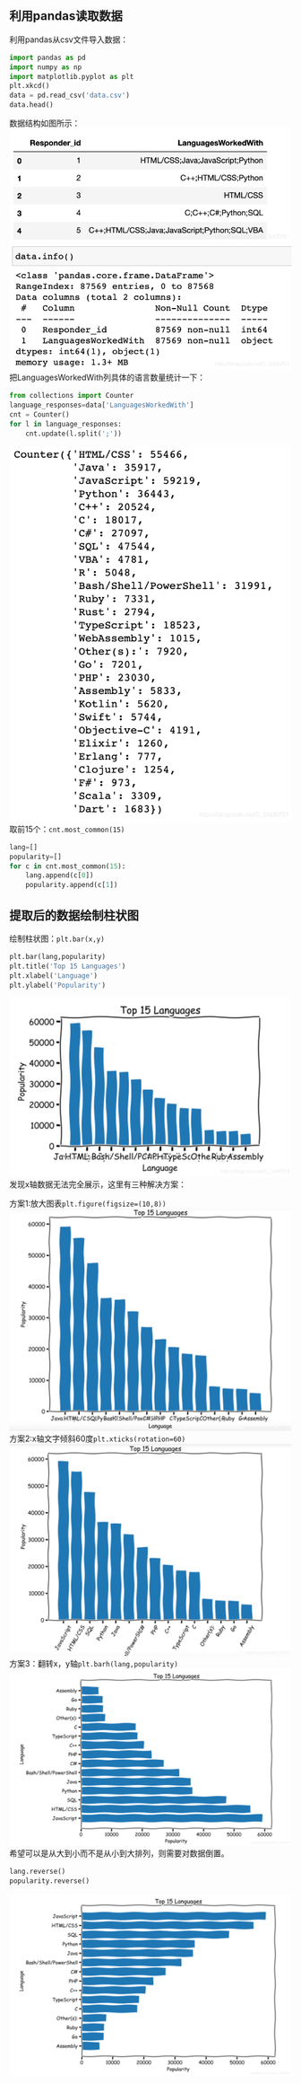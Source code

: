 ## 利用pandas读取数据
利用pandas从csv文件导入数据：

```python
import pandas as pd
import numpy as np
import matplotlib.pyplot as plt
plt.xkcd()
data = pd.read_csv('data.csv')
data.head()
```
数据结构如图所示：
![img.png](img.png)
![img_1.png](img_1.png)
把LanguagesWorkedWith列具体的语言数量统计一下：
```python
from collections import Counter
language_responses=data['LanguagesWorkedWith']
cnt = Counter()
for l in language_responses:
    cnt.update(l.split(';'))
```
![img_2.png](img_2.png)
取前15个：`cnt.most_common(15)`
```python
lang=[]
popularity=[]
for c in cnt.most_common(15):
    lang.append(c[0])
    popularity.append(c[1])
```
## 提取后的数据绘制柱状图
绘制柱状图：`plt.bar(x,y)`

```python
plt.bar(lang,popularity)
plt.title('Top 15 Languages')
plt.xlabel('Language')
plt.ylabel('Popularity')
```
![img_3.png](img_3.png)
发现x轴数据无法完全展示，这里有三种解决方案：

方案1:放大图表`plt.figure(figsize=(10,8))`
![img_4.png](img_4.png)
方案2:x轴文字倾斜60度`plt.xticks(rotation=60)`
![img_5.png](img_5.png)
方案3：翻转x，y轴`plt.barh(lang,popularity)`
![img_6.png](img_6.png)
希望可以是从大到小而不是从小到大排列，则需要对数据倒置。
```python
lang.reverse()
popularity.reverse()
```
![img_7.png](img_7.png)